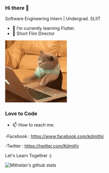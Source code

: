 ### Hi there 👋
Software Engineering Intern | Undergrad.
SLIIT

- 🌱 I’m currently learning Flutter.
- :movie_camera: Short Flim Director

![](200.gif)

### Love to Code 

- 📫 How to reach me: 

-Facebook : https://www.facebook.com/kdmithii 

-Twitter  : https://twitter.com/Kdmithi

Let's Learn Together :)

![Mithelan's github stats](https://github-readme-stats.vercel.app/api?username=mithelan&show_icons=true&theme=great-gatsby)


